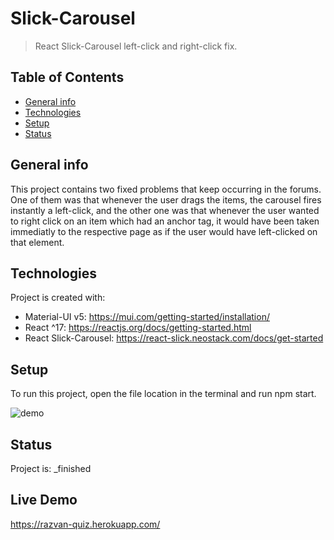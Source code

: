 # Slick-Carousel
> React Slick-Carousel left-click and right-click fix.

## Table of Contents
* [General info](#general-info)
* [Technologies](#technologies)
* [Setup](#setup)
* [Status](#status)

## General info
This project contains two fixed problems that keep occurring in the forums. One of them was that whenever the user drags the items, the carousel fires instantly a left-click, and the other one was that whenever the user wanted to right click on an item which had an anchor tag, it would have been taken immediatly to the respective page as if the user would have left-clicked on that element.
	
## Technologies
Project is created with:
* Material-UI v5: https://mui.com/getting-started/installation/
* React ^17: https://reactjs.org/docs/getting-started.html
* React Slick-Carousel: https://react-slick.neostack.com/docs/get-started

## Setup
To run this project, open the file location in the terminal and run npm start.

![demo](/demo/SlickCarousel.gif)

## Status
Project is:  _finished

## Live Demo

https://razvan-quiz.herokuapp.com/
